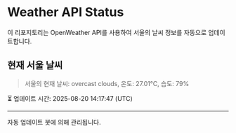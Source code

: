 
# Weather API Status

이 리포지토리는 OpenWeather API를 사용하여 서울의 날씨 정보를 자동으로 업데이트합니다.

## 현재 서울 날씨
> 서울의 현재 날씨: overcast clouds, 온도: 27.01°C, 습도: 79%

⏳ 업데이트 시간: 2025-08-20 14:17:47 (UTC)

---
자동 업데이트 봇에 의해 관리됩니다.
